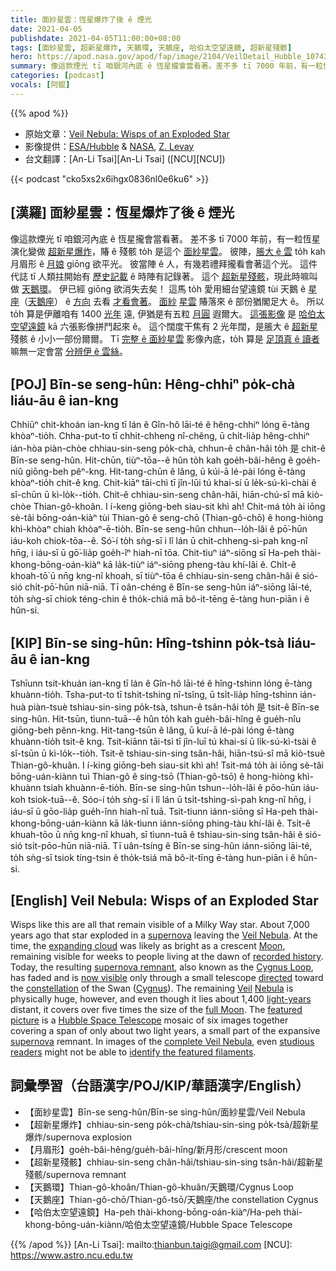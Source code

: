 ```yaml
---
title: 面紗星雲：恆星爆炸了後 ê 煙光
date: 2021-04-05
publishdate: 2021-04-05T11:00:00+08:00
tags: [面紗星雲, 超新星爆炸, 天鵝環, 天鵝座, 哈伯太空望遠鏡, 超新星殘骸]
hero: https://apod.nasa.gov/apod/fap/image/2104/VeilDetail_Hubble_10743.jpg
summary: 像這款煙光 tī 咱銀河內底 ê 恆星攏會當看著。差不多 tī 7000 年前，有一粒恆星演化變做超新星爆炸，賰 ê 殘骸 to̍h 是這个面紗星雲。
categories: [podcast]
vocals: [阿錕]
---
```


{{% apod %}}

- 原始文章：[Veil Nebula: Wisps of an Exploded Star](https://apod.nasa.gov/apod/ap210405.html)
- 影像提供：[ESA/Hubble][ESA/Hubble] & [NASA][NASA], [Z. Levay][Z. Levay]
- 台文翻譯：[An-Li Tsai][An-Li Tsai] ([NCU][NCU])

{{< podcast "cko5xs2x6ihgx0836nl0e6ku6" >}}

## [漢羅] 面紗星雲：恆星爆炸了後 ê 煙光
像這款煙光 tī 咱銀河內底 ê 恆星攏會當看著。
差不多 tī 7000 年前，有一粒恆星演化變做 [超新星爆炸][supernova1]，賰 ê 殘骸 to̍h 是這个 [面紗星雲][Veil Nebula]。
彼陣，[脹大 ê 雲][expanding cloud] to̍h kah 月眉形 ê [月娘][Moon] giōng 欲平光。
彼當陣 ê 人，有幾若禮拜攏看會著這个光。
這件代誌 tī 人類拄開始有 [歷史記載][recorded history] ê 時陣有記錄著。
這个 [超新星殘骸][supernova remnant]，現此時嘛叫做 [天鵝環][Cygnus Loop]。
伊已經 giōng 欲消失去矣！
這馬 to̍h 愛用細台望遠鏡 tùi 天鵝 ê [星座][constellation]（[天鵝座][Cygnus]） ê [方向][directed] 去看 [才看會著][now visible]。
[面紗][Veil] [星雲][Nebula] 賰落來 ê 部份猶閣足大 ê。
所以 to̍h 算是伊離咱有 1400 [光年][light-years] 遠, 伊猶是有五粒 [月圓][full Moon] 遐爾大。
[這張影像][featured picture] 是 [哈伯太空望遠鏡][Hubble Space Telescope] kā 六張影像拼鬥起來 ê。
這个闊度干焦有 2 光年闊，是脹大 ê [超新星][supernova2] 殘骸 ê 小小一部份爾爾。
Tī [完整 ê 面紗星雲][complete Veil Nebula] 影像內底，to̍h 算是 [足頂真 ê 讀者][studious readers] 嘛無一定會當 [分辨伊 ê 雲絲][identify the featured filaments]。

## [POJ] Bīn-se seng-hûn: Hêng-chhiⁿ po̍k-chà liáu-āu ê ian-kng

Chhiūⁿ chit-khoán ian-kng tī lán ê Gîn-hô lāi-té ê hêng-chhiⁿ lóng ē-tàng khòaⁿ-tio̍h.
Chha-put-to tī chhit-chheng nî-chêng, ū chi̍t-lia̍p hêng-chhiⁿ ián-hòa piàn-chòe chhiau-sin-seng po̍k-chà, chhun-ê chân-hâi to̍h 是 chit-ê Bīn-se seng-hûn.
Hit-chūn, tiùⁿ-tōa--ê hûn to̍h kah goe̍h-bâi-hêng ê goe̍h-niû giōng-beh pêⁿ-kng.
Hit-tang-chūn ê lâng, ū kúi-ā lé-pài lóng ē-tàng khòaⁿ-tio̍h chit-ê kng.
Chit-kiāⁿ tāi-chì tī jîn-lūi tú khai-sí ū le̍k-sú-kì-chài ê sî-chūn ū kì-lo̍k--tio̍h.
Chit-ê chhiau-sin-seng chân-hâi, hiān-chú-sî mā kiò-chòe Thian-gô-khoân.
I í-keng giōng-beh siau-sit khì ah!
Chit-má to̍h ài iōng sè-tâi bōng-oán-kiàⁿ tùi Thian-gô ê seng-chō (Thian-gô-chō) ê hong-hiòng khì-khòaⁿ chiah khòaⁿ-ē-tio̍h.
Bīn-se seng-hûn chhun--lo̍h-lâi ê pō͘-hūn iáu-koh chiok-tōa--ê.
Só͘-í to̍h sǹg-sī i lî lán ū chi̍t-chheng-sì-pah kng-nî hn̄g, i iáu-sī ū gō͘-lia̍p goe̍h-îⁿ hiah-nī tōa.
Chit-tiuⁿ iáⁿ-siōng sī Ha-peh thài-khong-bōng-oán-kiàⁿ kā la̍k-tiùⁿ iáⁿ-siōng pheng-tàu khí-lâi ê.
Chi̍t-ê khoah-tō͘ ū nn̄g kng-nî khoah, sī tiùⁿ-tōa ê chhiau-sin-seng chân-hâi ê sió-sió chi̍t-pō͘-hūn niā-niā.
Tī oân-chéng ê Bīn-se seng-hûn iáⁿ-siōng lāi-té, to̍h sǹg-sī chiok téng-chin ê tho̍k-chiá mā bô-it-tēng ē-tàng hun-piān i ê hûn-si.


## [KIP] Bīn-se sing-hûn: Hîng-tshinn po̍k-tsà liáu-āu ê ian-kng

Tshīunn tsit-khuán ian-kng tī lán ê Gîn-hô lāi-té ê hîng-tshinn lóng ē-tàng khuànn-tio̍h.
Tsha-put-to tī tshit-tshing nî-tsîng, ū tsi̍t-lia̍p hîng-tshinn ián-huà piàn-tsuè tshiau-sin-sing po̍k-tsà, tshun-ê tsân-hâi to̍h 是 tsit-ê Bīn-se sing-hûn.
Hit-tsūn, tìunn-tuā--ê hûn to̍h kah gue̍h-bâi-hîng ê gue̍h-nîu giōng-beh pênn-kng.
Hit-tang-tsūn ê lâng, ū kuí-ā lé-pài lóng ē-tàng khuànn-tio̍h tsit-ê kng.
Tsit-kiānn tāi-tsì tī jîn-luī tú khai-sí ū li̍k-sú-kì-tsài ê sî-tsūn ū kì-lo̍k--tio̍h.
Tsit-ê tshiau-sin-sing tsân-hâi, hiān-tsú-sî mā kiò-tsuè Thian-gô-khuân.
I í-king giōng-beh siau-sit khì ah!
Tsit-má to̍h ài iōng sè-tâi bōng-uán-kiànn tuì Thian-gô ê sing-tsō (Thian-gô-tsō) ê hong-hiòng khì-khuànn tsiah khuànn-ē-tio̍h.
Bīn-se sing-hûn tshun--lo̍h-lâi ê pōo-hūn iáu-koh tsiok-tuā--ê.
Sóo-í to̍h sǹg-sī i lî lán ū tsi̍t-tshing-sì-pah kng-nî hn̄g, i iáu-sī ū gōo-lia̍p gue̍h-înn hiah-nī tuā.
Tsit-tiunn iánn-siōng sī Ha-peh thài-khong-bōng-uán-kiànn kā la̍k-tìunn iánn-siōng phing-tàu khí-lâi ê.
Tsi̍t-ê khuah-tōo ū nn̄g kng-nî khuah, sī tìunn-tuā ê tshiau-sin-sing tsân-hâi ê sió-sió tsi̍t-pōo-hūn niā-niā.
Tī uân-tsíng ê Bīn-se sing-hûn iánn-siōng lāi-té, to̍h sǹg-sī tsiok tíng-tsin ê tho̍k-tsiá mā bô-it-tīng ē-tàng hun-piān i ê hûn-si.




## [English] Veil Nebula: Wisps of an Exploded Star

Wisps like this are all that remain visible of a Milky Way star. About 7,000 years ago that star exploded in a [supernova][supernova1] leaving the [Veil Nebula][Veil Nebula]. At the time, the [expanding cloud][expanding cloud] was likely as bright as a crescent [Moon][Moon], remaining visible for weeks to people living at the dawn of [recorded history][recorded history]. Today, the resulting [supernova remnant][supernova remnant], also known as the [Cygnus Loop][Cygnus Loop], has faded and is [now visible][now visible] only through a small telescope [directed][directed] toward the [constellation][constellation] of the Swan ([Cygnus][Cygnus]). The remaining [Veil][Veil] [Nebula][Nebula] is physically huge, however, and even though it lies about 1,400 [light-years][light-years] distant, it covers over five times the size of the [full Moon][full Moon]. The [featured picture][featured picture] is a [Hubble Space Telescope][Hubble Space Telescope] mosaic of six images together covering a span of only about two light years, a small part of the expansive [supernova][supernova2] remnant. In images of the [complete Veil Nebula][complete Veil Nebula], even [studious readers][studious readers] might not be able to [identify the featured filaments][identify the featured filaments].

## 詞彙學習（台語漢字/POJ/KIP/華語漢字/English）

- 【面紗星雲】Bīn-se seng-hûn/Bīn-se sing-hûn/面紗星雲/Veil Nebula
- 【超新星爆炸】chhiau-sin-seng po̍k-chà/tshiau-sin-sing po̍k-tsà/超新星爆炸/supernova explosion
- 【月眉形】goe̍h-bâi-hêng/gue̍h-bâi-hîng/新月形/crescent moon
- 【超新星殘骸】chhiau-sin-seng chân-hâi/tshiau-sin-sing tsân-hâi/超新星殘骸/supernova remnant
- 【天鵝環】Thian-gô-khoân/Thian-gô-khuân/天鵝環/Cygnus Loop
- 【天鵝座】Thian-gô-chō/Thian-gô-tsō/天鵝座/the constellation Cygnus
- 【哈伯太空望遠鏡】Ha-peh thài-khong-bōng-oán-kiàⁿ/Ha-peh thài-khong-bōng-uán-kiànn/哈伯太空望遠鏡/Hubble Space Telescope




{{% /apod %}}
[An-Li Tsai]: mailto:thianbun.taigi@gmail.com
[NCU]: https://www.astro.ncu.edu.tw

[ESA/Hubble]: https://esahubble.org/
[NASA]: https://www.nasa.gov/
[Z. Levay]: https://www.stsci.edu/contents/newsletters/2018-volume-35-issue-03/karen-and-zolt-levay-retire

[supernova1]: http://heasarc.gsfc.nasa.gov/docs/snr.html
[Veil Nebula]: http://www.skyhound.com/sh/archive/aug1/NGC_6960.html
[expanding cloud]: https://apod.nasa.gov/apod/ap010928.html
[Moon]: https://apod.nasa.gov/apod/ap120205.html
[recorded history]: http://news.bbc.co.uk/1/hi/sci/tech/334517.stm
[supernova remnant]: https://apod.nasa.gov/apod/fap/supernova_remnants.html
[Cygnus Loop]: https://apod.nasa.gov/apod/ap200928.html
[now visible]: https://www.youtube.com/watch?v=_O7l9m2pFXM
[directed]: https://www.youtube.com/watch?v=3qOmu-5Uanc
[constellation]: https://en.wikipedia.org/wiki/Constellation
[Cygnus]: https://en.wikipedia.org/wiki/Cygnus_(constellation)
[Veil]: http://en.wikipedia.org/wiki/Veil
[Nebula]: https://en.wikipedia.org/wiki/Veil_Nebula
[light-years]: https://chandra.harvard.edu/photo/cosmic_distance.html
[full Moon]: https://apod.nasa.gov/apod/ap160201.html
[featured picture]: https://esahubble.org/images/potw2113a/
[Hubble Space Telescope]: https://www.nasa.gov/mission_pages/hubble/story/index.html
[supernova2]: https://www.nasa.gov/audience/forstudents/5-8/features/nasa-knows/what-is-a-supernova.html
[complete Veil Nebula]: https://apod.nasa.gov/apod/ap191031.html
[studious readers]: https://previews.123rf.com/images/duben/duben1907/duben190700009/128483090-dog-reading-book-with-eyeglasses-professor-behind-the-book.jpg
[identify the featured filaments]: http://asterisk.apod.com/discuss_apod.php?date=210405
